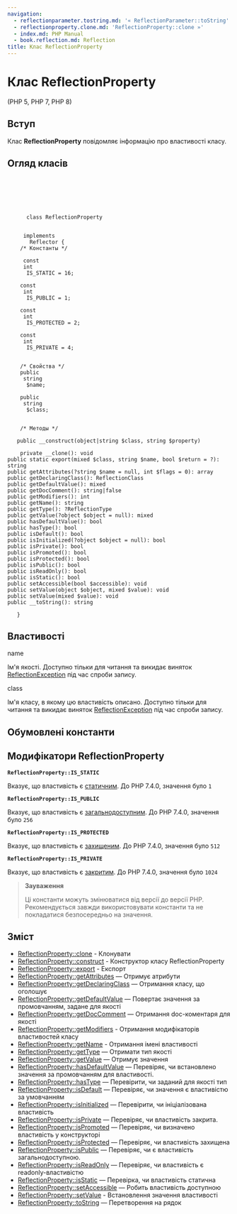 ```yaml
---
navigation:
  - reflectionparameter.tostring.md: '« ReflectionParameter::toString'
  - reflectionproperty.clone.md: 'ReflectionProperty::clone »'
  - index.md: PHP Manual
  - book.reflection.md: Reflection
title: Клас ReflectionProperty
---
```

# Клас ReflectionProperty

(PHP 5, PHP 7, PHP 8)

## Вступ

Клас **ReflectionProperty** повідомляє інформацію про властивості класу.

## Огляд класів

```classsynopsis

     
    

    
     
      class ReflectionProperty
     

     implements 
       Reflector {
    /* Константы */
    
     const
     int
      IS_STATIC = 16;

    const
     int
      IS_PUBLIC = 1;

    const
     int
      IS_PROTECTED = 2;

    const
     int
      IS_PRIVATE = 4;


    /* Свойства */
    public
     string
      $name;

    public
     string
      $class;


    /* Методы */
    
   public __construct(object|string $class, string $property)

    private __clone(): void
public static export(mixed $class, string $name, bool $return = ?): string
public getAttributes(?string $name = null, int $flags = 0): array
public getDeclaringClass(): ReflectionClass
public getDefaultValue(): mixed
public getDocComment(): string|false
public getModifiers(): int
public getName(): string
public getType(): ?ReflectionType
public getValue(?object $object = null): mixed
public hasDefaultValue(): bool
public hasType(): bool
public isDefault(): bool
public isInitialized(?object $object = null): bool
public isPrivate(): bool
public isPromoted(): bool
public isProtected(): bool
public isPublic(): bool
public isReadOnly(): bool
public isStatic(): bool
public setAccessible(bool $accessible): void
public setValue(object $object, mixed $value): void
public setValue(mixed $value): void
public __toString(): string

   }
```

## Властивості

name

Ім'я якості. Доступно тільки для читання та викидає виняток [ReflectionException](class.reflectionexception.md) під час спроби запису.

class

Ім'я класу, в якому цю властивість описано. Доступно тільки для читання та викидає виняток [ReflectionException](class.reflectionexception.md) під час спроби запису.

## Обумовлені константи

## Модифікатори ReflectionProperty

**`ReflectionProperty::IS_STATIC`**

Вказує, що властивість є [статичним](language.oop5.static.md). До PHP 7.4.0, значення було `1`

**`ReflectionProperty::IS_PUBLIC`**

Вказує, що властивість є [загальнодоступним](language.oop5.visibility.md). До PHP 7.4.0, значення було `256`

**`ReflectionProperty::IS_PROTECTED`**

Вказує, що властивість є [захищеним](language.oop5.visibility.md). До PHP 7.4.0, значення було `512`

**`ReflectionProperty::IS_PRIVATE`**

Вказує, що властивість є [закритим](language.oop5.visibility.md). До PHP 7.4.0, значення було `1024`

> **Зауваження**
> 
> Ці константи можуть змінюватися від версії до версії PHP. Рекомендується завжди використовувати константи та не покладатися безпосередньо на значення.

## Зміст

-   [ReflectionProperty::clone](reflectionproperty.clone.md) - Клонувати
-   [ReflectionProperty::construct](reflectionproperty.construct.md) - Конструктор класу ReflectionProperty
-   [ReflectionProperty::export](reflectionproperty.export.md) - Експорт
-   [ReflectionProperty::getAttributes](reflectionproperty.getattributes.md) — Отримує атрибути
-   [ReflectionProperty::getDeclaringClass](reflectionproperty.getdeclaringclass.md) — Отримання класу, що оголошує
-   [ReflectionProperty::getDefaultValue](reflectionproperty.getdefaultvalue.md) — Повертає значення за промовчанням, задане для якості
-   [ReflectionProperty::getDocComment](reflectionproperty.getdoccomment.md) — Отримання doc-коментаря для якості
-   [ReflectionProperty::getModifiers](reflectionproperty.getmodifiers.md) - Отримання модифікаторів властивостей класу
-   [ReflectionProperty::getName](reflectionproperty.getname.md) - Отримання імені властивості
-   [ReflectionProperty::getType](reflectionproperty.gettype.md) — Отримати тип якості
-   [ReflectionProperty::getValue](reflectionproperty.getvalue.md) — Отримує значення
-   [ReflectionProperty::hasDefaultValue](reflectionproperty.hasdefaultvalue.md) — Перевіряє, чи встановлено значення за промовчанням для властивості.
-   [ReflectionProperty::hasType](reflectionproperty.hastype.md) — Перевірити, чи заданий для якості тип
-   [ReflectionProperty::isDefault](reflectionproperty.isdefault.md) — Перевіряє, чи значення є властивістю за умовчанням
-   [ReflectionProperty::isInitialized](reflectionproperty.isinitialized.md) — Перевірити, чи ініціалізована властивість
-   [ReflectionProperty::isPrivate](reflectionproperty.isprivate.md) — Перевіряє, чи властивість закрита.
-   [ReflectionProperty::isPromoted](reflectionproperty.ispromoted.md) — Перевіряє, чи визначено властивість у конструкторі
-   [ReflectionProperty::isProtected](reflectionproperty.isprotected.md) — Перевіряє, чи властивість захищена
-   [ReflectionProperty::isPublic](reflectionproperty.ispublic.md) — Перевіряє, чи є властивість загальнодоступною.
-   [ReflectionProperty::isReadOnly](reflectionproperty.isreadonly.md) — Перевіряє, чи властивість є readonly-властивістю
-   [ReflectionProperty::isStatic](reflectionproperty.isstatic.md) — Перевірка, чи властивість статична
-   [ReflectionProperty::setAccessible](reflectionproperty.setaccessible.md) — Робить властивість доступною
-   [ReflectionProperty::setValue](reflectionproperty.setvalue.md) - Встановлення значення властивості
-   [ReflectionProperty::toString](reflectionproperty.tostring.md) — Перетворення на рядок
